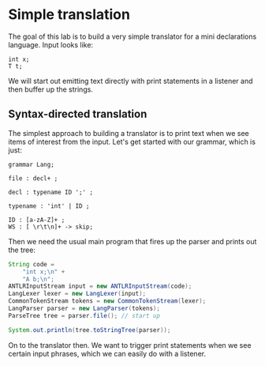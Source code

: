 # Simple translation

The goal of this lab is to build a very simple translator for a mini declarations language. Input looks like:

```
int x;
T t;
```

We will start out emitting text directly with print statements in a listener and then buffer up the strings.

## Syntax-directed translation

The simplest approach to building a translator is to print text when we see items of interest from the input. Let's get started with our grammar, which is just:

```
grammar Lang;

file : decl+ ;

decl : typename ID ';' ;

typename : 'int' | ID ;

ID : [a-zA-Z]+ ;
WS : [ \r\t\n]+ -> skip;
```

Then we need the usual main program that fires up the parser and prints out the tree:

```java
String code =
	"int x;\n" +
	"A b;\n";
ANTLRInputStream input = new ANTLRInputStream(code);
LangLexer lexer = new LangLexer(input);
CommonTokenStream tokens = new CommonTokenStream(lexer);
LangParser parser = new LangParser(tokens);
ParseTree tree = parser.file(); // start up

System.out.println(tree.toStringTree(parser));
```

On to the translator then.  We want to trigger print statements when we see certain input phrases, which we can easily do with a listener.